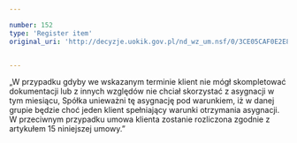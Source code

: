 ```yaml
---

number: 152
type: 'Register item'
original_uri: 'http://decyzje.uokik.gov.pl/nd_wz_um.nsf/0/3CE05CAF0E2E8135C12572DD00329444?OpenDocument'


---
```


„W przypadku gdyby we wskazanym terminie klient nie mógł skompletować dokumentacji lub z innych względów nie chciał skorzystać z asygnacji w tym miesiącu, Spółka unieważni tę asygnację pod warunkiem, iż w danej grupie będzie choć jeden klient spełniający warunki otrzymania asygnacji. W przeciwnym przypadku umowa klienta zostanie rozliczona zgodnie z artykułem 15 niniejszej umowy.”
